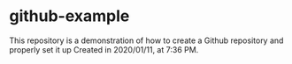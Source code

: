 # github-example
This repository is a demonstration of how to create a Github repository and properly set it up
Created in 2020/01/11, at 7:36 PM.
